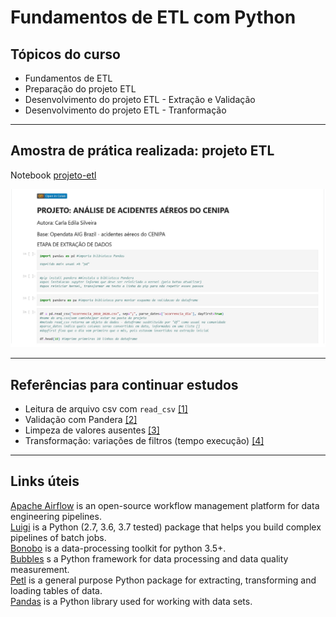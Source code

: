 # Fundamentos de ETL com Python

## Tópicos do curso
 - Fundamentos de ETL  
 - Preparação do projeto ETL  
 - Desenvolvimento do projeto ETL - Extração e Validação  
 - Desenvolvimento do projeto ETL - Tranformação  

---
## Amostra de prática realizada: projeto ETL  

Notebook [projeto-etl](https://github.com/rosacarla/DIO-cloud-data-engineer/blob/main/010%20fundamentos-etl-python/projeto-etl/projeto_etl.ipynb)  

<p align="left"><img src="https://github.com/rosacarla/DIO-cloud-data-engineer/blob/main/010%20fundamentos-etl-python/images/notebook-project.jpg"></p>

---

## Referências para continuar estudos

* Leitura de arquivo csv com `read_csv` [[1]](https://pandas.pydata.org/pandas-docs/stable/reference/api/pandas.read_csv.html)  
* Validação com Pandera [[2]](https://pandera.readthedocs.io/en/stable/)  
* Limpeza de valores ausentes [[3]](https://pandas.pydata.org/pandas-docs/stable/user_guide/missing_data.html)  
* Transformação: variações de filtros (tempo execução) [[4]](https://medium.com/data-hackers/a-maneira-eficiente-de-filtrar-um-data-frame-pandas-4158a4e37c1)

---

## Links úteis  

[Apache Airflow](http://airflow.apache.org/) is an open-source workflow management platform for data engineering pipelines.  
[Luigi](https://luigi.readthedocs.io/en/stable) is a Python (2.7, 3.6, 3.7 tested) package that helps you build complex pipelines of batch jobs.  
[Bonobo](https://www.bonobo-project.org/) is a data-processing toolkit for python 3.5+.  
[Bubbles](http://bubbles.databrewery.org/) s a Python framework for data processing and data quality measurement.  
[Petl](https://petl.readthedocs.io/en/stable/) is a general purpose Python package for extracting, transforming and loading tables of data.  
[Pandas](https://pandas.pydata.org) is a Python library used for working with data sets.
